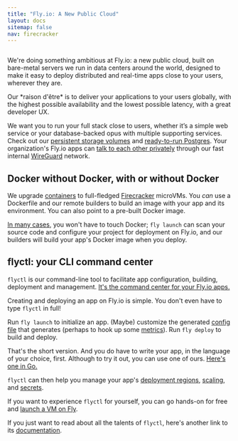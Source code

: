 ```yaml
---
title: "Fly.io: A New Public Cloud"
layout: docs
sitemap: false
nav: firecracker
---
```



<figure>
  <img src="/static/images/docs-intro.jpg" srcset="/static/images/docs-intro@2x.jpg 2x" alt="">
</figure>

We're doing something ambitious at Fly.io: a new public cloud, built on bare-metal servers we run in data centers around the world, designed to make it easy to deploy distributed and real-time apps close to your users, wherever they are.


<div class="callout">
Our *raison d'&ecirc;tre* is to deliver your applications to your users globally, with the highest possible availability and the lowest possible latency, with a great developer UX.
</div>

We want you to run your full stack close to users, whether it’s a simple web service or your database-backed opus with multiple supporting services. Check out our [persistent storage volumes](/docs/reference/volumes/) and [ready-to-run Postgres](/docs/reference/postgres/). Your organization's Fly.io apps can [talk to each other privately](/docs/reference/private-networking/) through our fast internal [WireGuard](https://www.wireguard.com/) network.

## Docker without Docker, with or without Docker

We upgrade [containers](/blog/docker-without-docker/) to full-fledged [Firecracker](https://firecracker-microvm.github.io/) microVMs. You *can* use a Dockerfile and our remote builders to build an image with your app and its environment. You can also point to a pre-built Docker image.

[In many cases](https://fly.io/docs/languages-and-frameworks/), you won't have to touch Docker; `fly launch` can scan your source code and configure your project for deployment on Fly.io, and our builders will build your app's Docker image when you deploy.


## flyctl: your CLI command center

`flyctl` is our command-line tool to facilitate app configuration, building, deployment and management. [It's the command center for your Fly.io apps.](/docs/flyctl/)

Creating and deploying an app on Fly.io is simple. You don't even have to type `flyctl` in full! 

Run `fly launch` to initialize an app. (Maybe) customize the generated [config file](https://fly.io/docs/reference/configuration/) that generates (perhaps to hook up some [metrics](/docs/reference/metrics/)). Run `fly deploy` to build and deploy.

That's the short version. And you do have to write your app, in the language of your choice, first. Although to try it out, you can use one of ours. [Here's one in Go.](/docs/getting-started/golang/)

`flyctl` can then help you manage your app's [deployment regions](/docs/reference/regions/), [scaling](/docs/reference/scaling/), and [secrets](/docs/reference/secrets/).

If you want to experience `flyctl` for yourself, you can go hands-on for free and [launch a VM on Fly](/docs/hands-on/start/).

If you just want to read about all the talents of `flyctl`, here's another link to its [documentation](/docs/flyctl/).
